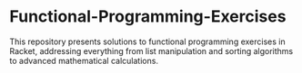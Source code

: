 ﻿# Functional-Programming-Exercises
This repository presents solutions to functional programming exercises in Racket, addressing everything from list manipulation and sorting algorithms to advanced mathematical calculations.
